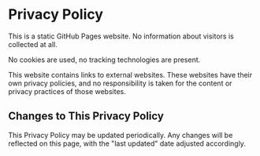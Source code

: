 # Privacy Policy

This is a static GitHub Pages website. No information about visitors is collected at all.

No cookies are used, no tracking technologies are present.

This website contains links to external websites. These websites have their own privacy policies, and no responsibility is taken for the content or privacy practices of those websites.

## Changes to This Privacy Policy

This Privacy Policy may be updated periodically. Any changes will be reflected on this page, with the "last updated" date adjusted accordingly.
